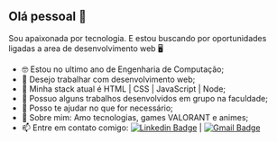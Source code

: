 ## Olá pessoal 👋
Sou apaixonada por tecnologia. E estou buscando por oportunidades ligadas a area de desenvolvimento web 🖥️

- 🤓 Estou no ultimo ano de Engenharia de Computação;
- 🔭 Desejo trabalhar com desenvolvimento web;
- 🌱 Minha stack atual é HTML | CSS | JavaScript | Node;
- 👯 Possuo alguns trabalhos desenvolvidos em grupo na faculdade;
- 🤔 Posso te ajudar no que for necessário;
- 💬 Sobre mim: Amo tecnologias, games VALORANT e animes;
- 📫 Entre em contato comigo: [![Linkedin Badge](https://img.shields.io/badge/-Luziane%20Freitas-6633cc?style=flat-square&logo=Linkedin&logoColor=white&link=https://www.linkedin.com/in/freitasluziane/)](https://www.linkedin.com/in/freitasluziane/) | [![Gmail Badge](https://img.shields.io/badge/-freitas.lu@outlook.com-6633cc?style=flat-square&logo=Microsoft&logoColor=white&link=mailto:freitas.lu@outlook.com)](mailto:freitas.lu@outlook.com)
<!--
- 😄 Pronouns: ...
- ⚡ Fun fact: ...
-->

